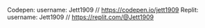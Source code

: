 Codepen:
  username:
    Jett1909 // https://codepen.io/jett1909
Replit:
  username:
    Jett1909 // https://replit.com/@Jett1909
